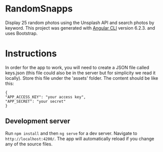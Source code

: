 # RandomSnapps

Display 25 random photos using the Unsplash API and search photos by keyword.
This project was generated with [Angular CLI](https://github.com/angular/angular-cli) version 6.2.3. and uses Bootstrap.

# Instructions
In order for the app to work, you will need to create a JSON file called keys.json (this file could also be in the server but for simplicity we read it locally). Store this file under the 'assets' folder. The content should be like this:<br/>

    {
    "APP_ACCESS_KEY": "your access key",
    "APP_SECRET": "your secret"
    }

## Development server

Run `npm install` and then `ng serve` for a dev server. Navigate to `http://localhost:4200/`. The app will automatically reload if you change any of the source files.
